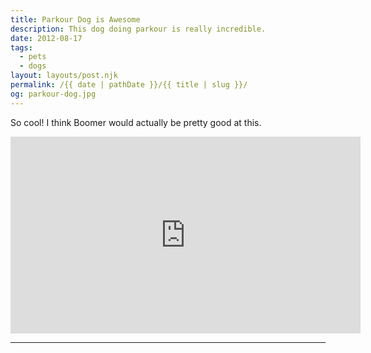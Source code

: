 ```yaml
---
title: Parkour Dog is Awesome
description: This dog doing parkour is really incredible.
date: 2012-08-17
tags: 
  - pets
  - dogs
layout: layouts/post.njk
permalink: /{{ date | pathDate }}/{{ title | slug }}/
og: parkour-dog.jpg
---
```


So cool! I think Boomer would actually be pretty good at this.

<iframe class="youtube-video" width="560" height="315" src="https://www.youtube.com/embed/qPyP_7Xuqr0" title="YouTube video player" frameborder="0" allow="accelerometer; autoplay; clipboard-write; encrypted-media; gyroscope; picture-in-picture; web-share" allowfullscreen></iframe>

---
